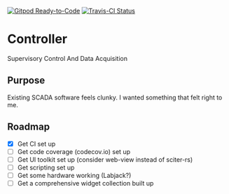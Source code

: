 [![Gitpod Ready-to-Code](https://img.shields.io/badge/Gitpod-Ready--to--Code-blue?logo=gitpod)](https://gitpod.io/#https://github.com/hinsley/Controller) 
[![Travis-CI Status](https://travis-ci.org/hinsley/Controller.svg?branch=master)](https://travis-ci.org/github/hinsley/Controller)

# Controller
Supervisory Control And Data Acquisition

## Purpose
Existing SCADA software feels clunky. I wanted something that felt right to me.

## Roadmap
- [X] Get CI set up
- [ ] Get code coverage (codecov.io) set up
- [ ] Get UI toolkit set up (consider web-view instead of sciter-rs)
- [ ] Get scripting set up
- [ ] Get some hardware working (Labjack?)
- [ ] Get a comprehensive widget collection built up
